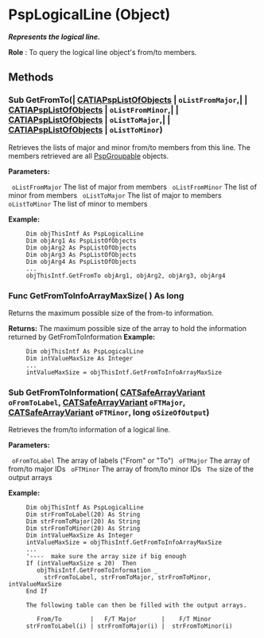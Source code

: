 # PspLogicalLine (Object)

**_Represents the logical line._**

**Role** : To query the logical line object's from/to members.

## Methods

### Sub **GetFromTo**(| [CATIAPspListOfObjects](../CATPlantShipInterfaces/interface_PspListOfObjects_53716.md) | `oListFromMajor`,| | [CATIAPspListOfObjects](../CATPlantShipInterfaces/interface_PspListOfObjects_53716.md) | `oListFromMinor`,| | [CATIAPspListOfObjects](../CATPlantShipInterfaces/interface_PspListOfObjects_53716.md) | `oListToMajor`,| | [CATIAPspListOfObjects](../CATPlantShipInterfaces/interface_PspListOfObjects_53716.md) | `oListToMinor`)

   Retrieves the lists of major and minor from/to members from this line.
The members retrieved are all [PspGroupable](../CATPlantShipInterfaces/interface_PspGroupable_31100.md) objects.

**Parameters:**

` oListFromMajor`      The list of major from members
` oListFromMinor`      The list of minor from members
` oListToMajor`      The list of major to members
` oListToMinor`      The list of minor to members

**Example:**

```VBScript
     Dim objThisIntf As PspLogicalLine
     Dim objArg1 As PspListOfObjects
     Dim objArg2 As PspListOfObjects
     Dim objArg3 As PspListOfObjects
     Dim objArg4 As PspListOfObjects
     ...
     objThisIntf.GetFromTo objArg1, objArg2, objArg3, objArg4

```

### Func **GetFromToInfoArrayMaxSize**( ) As long

   Returns the maximum possible size of the from-to information.

**Returns:**      The maximum possible size of the array to hold the information returned by GetFromToInformation **Example:**

```VBScript
     Dim objThisIntf As PspLogicalLine
     Dim intValueMaxSize As Integer
     ...
     intValueMaxSize = objThisIntf.GetFromToInfoArrayMaxSize

```

### Sub **GetFromToInformation**( [CATSafeArrayVariant](../System/typedef_CATSafeArrayVariant_73843.md)  `oFromToLabel`,  [CATSafeArrayVariant](../System/typedef_CATSafeArrayVariant_73843.md)  `oFTMajor`,  [CATSafeArrayVariant](../System/typedef_CATSafeArrayVariant_73843.md)  `oFTMinor`,  long  `oSizeOfOutput`)

   Retrieves the from/to information of a logical line.

**Parameters:**

` oFromToLabel`      The array of labels ("From" or "To")
` oFTMajor`      The array of from/to major IDs
` oFTMinor`      The array of from/to minor IDs
` The`      size of the output arrays

**Example:**

```VBScript
     Dim objThisIntf As PspLogicalLine
     Dim strFromToLabel(20) As String
     Dim strFromToMajor(20) As String
     Dim strFromToMinor(20) As String
     Dim intValueMaxSize As Integer
     intValueMaxSize = objThisIntf.GetFromToInfoArrayMaxSize
     ...
     '----  make sure the array size if big enough
     If (intValueMaxSize ≤ 20)  Then
        objThisIntf.GetFromToInformation _
          strFromToLabel, strFromToMajor, strFromToMinor, intValueMaxSize
     End If

     The following table can then be filled with the output arrays.

        From/To        |   F/T Major       |    F/T Minor
     strFromToLabel(i) | strFromToMajor(i) |  strFromToMinor(i)

```